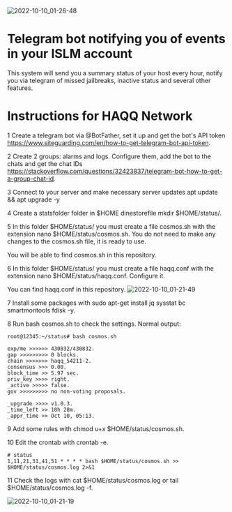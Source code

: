 ![2022-10-10_01-26-48](https://user-images.githubusercontent.com/98663407/194782365-e4b251d4-ab99-4da3-b42a-2f36e127ef12.png)

# Telegram bot notifying you of events in your ISLM account

This system will send you a summary status of your host every hour, notify you via telegram of missed jailbreaks, inactive status and several other features.

  # Instructions for HAQQ Network

1 Create a telegram bot via @BotFather, set it up and get the bot's API token https://www.siteguarding.com/en/how-to-get-telegram-bot-api-token.

2 Create 2 groups: alarms and logs. Configure them, add the bot to the chats and get the chat IDs https://stackoverflow.com/questions/32423837/telegram-bot-how-to-get-a-group-chat-id.

3 Connect to your server and make necessary server updates apt update && apt upgrade -y

4 Create a statsfolder folder in $HOME dinestorefile mkdir $HOME/status/.

5 In this folder $HOME/status/ you must create a file cosmos.sh with the extension nano $HOME/status/cosmos.sh. You do not need to make any changes to the cosmos.sh file, it is ready to use.

You will be able to find cosmos.sh in this repository.

6 In this folder $HOME/status/ you must create a file haqq.conf with the extension nano $HOME/status/haqq.conf. Configure it.

You can find haqq.conf in this repository.
![2022-10-10_01-21-49](https://user-images.githubusercontent.com/98663407/194782385-f949e577-7641-4681-8175-2b2f15694706.png)

7 Install some packages with sudo apt-get install jq sysstat bc smartmontools fdisk -y.

8 Run bash cosmos.sh to check the settings. Normal output:
  ```
root@12345:~/status# bash cosmos.sh
 
exp/me >>>>>> 430832/430832.
gap >>>>>>>>> 0 blocks.
chain >>>>>>> haqq_54211-2.
consensus >>> 0.00.
block_time >> 5.97 sec.
priv_key >>>> right.
_active >>>>> false.
gov >>>>>>>>> no non-voting proposals.

_upgrade >>>> v1.0.3.
_time_left >> 18h 28m.
_appr_time >> Oct 10, 05:13.
  ```
  
9 Add some rules with chmod u+x $HOME/status/cosmos.sh.

10 Edit the crontab with crontab -e.
  ```
# status
1,11,21,31,41,51 * * * * bash $HOME/status/cosmos.sh >> $HOME/status/cosmos.log 2>&1
  ```
11 Check the logs with cat $HOME/status/cosmos.log or tail $HOME/status/cosmos.log -f.

![2022-10-10_01-21-19](https://user-images.githubusercontent.com/98663407/194782420-cc4de9c8-51ac-4cff-98b9-0651fd3933f9.png)